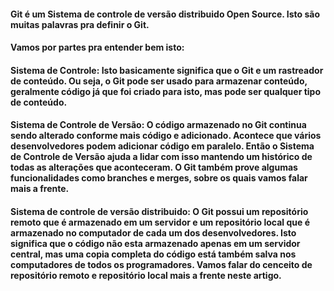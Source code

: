 #### Git é um Sistema de controle de versão distribuido Open Source. Isto são muitas palavras pra definir o Git.

#### Vamos por partes pra entender bem isto:

#### Sistema de Controle: Isto basicamente significa que o Git e um rastreador de conteúdo. Ou seja, o Git pode ser usado para armazenar conteúdo, geralmente código já que foi criado para isto, mas pode ser qualquer tipo de conteúdo.

#### Sistema de Controle de Versão: O código armazenado no Git continua sendo alterado conforme mais código e adicionado. Acontece que vários desenvolvedores podem adicionar código em paralelo. Então o Sistema de Controle de Versão ajuda a lidar com isso mantendo um histórico de todas as alterações que aconteceram. O Git também prove algumas funcionalidades como branches e merges, sobre os quais vamos falar mais a frente.

#### Sistema de controle de versão distribuido: O Git possui um repositório remoto que é armazenado em um servidor e um repositório local que é armazenado no computador de cada um dos desenvolvedores. Isto significa que o código não esta armazenado apenas em um servidor central, mas uma copia completa do código está também salva nos computadores de todos os programadores. Vamos falar do cenceito de repositório remoto e repositório local mais a frente neste artigo.